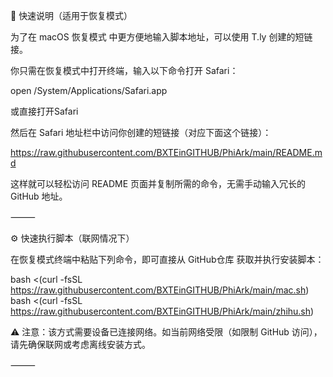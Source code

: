 🧭 快速说明（适用于恢复模式）

为了在 macOS 恢复模式 中更方便地输入脚本地址，可以使用 T.ly 创建的短链接。

你只需在恢复模式中打开终端，输入以下命令打开 Safari：

open /System/Applications/Safari.app

或直接打开Safari

然后在 Safari 地址栏中访问你创建的短链接（对应下面这个链接）：

https://raw.githubusercontent.com/BXTEinGITHUB/PhiArk/main/README.md

这样就可以轻松访问 README 页面并复制所需的命令，无需手动输入冗长的 GitHub 地址。

⸻

⚙️ 快速执行脚本（联网情况下）

在恢复模式终端中粘贴下列命令，即可直接从 GitHub仓库 获取并执行安装脚本：

bash <(curl -fsSL https://raw.githubusercontent.com/BXTEinGITHUB/PhiArk/main/mac.sh)
bash <(curl -fsSL https://raw.githubusercontent.com/BXTEinGITHUB/PhiArk/main/zhihu.sh)

⚠️ 注意：该方式需要设备已连接网络。如当前网络受限（如限制 GitHub 访问），请先确保联网或考虑离线安装方式。

⸻
